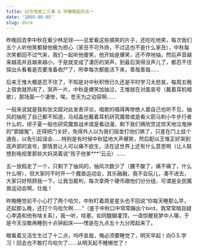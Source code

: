 ```yaml
---
title: 纪念宿舍二三事 & 早睡晚起的五一
date: '2005-05-05'
slug: dorm
---
```


昨晚回去李中秋在看少林足球——总爱看这些搞笑的片子，还吃吃地笑，每次我们五个人听他笑都替他极为担心（家丑不可外扬，不过这也不是什么家丑），中秋每次笑都回不过气来，我们一起听他傻笑，他开始是爆笑，还不停地抽，然后声音越来越高并且越来越小，于是就变成了凄厉的哭声，到最后哭得没声儿了，都忍不住探出头看看是否要准备收尸了，所幸每次都能活下来，善哉善哉……

后来王惟大概是忍不住了，不知是对中秋积愤已久还是平时学习太悲哀，每周五晚上宿舍就热闹了，哭声一片，中秋是爆笑加抽泣，王惟就在对面哀号（戴着耳机唱歌），那场面一个凄惨，唉，苍天为之动容啊……

一般来说就是我和张文超对此发表评论，唱歌的唱得再惨绝人寰自己也听不见，抽风的抽死了自己都不知道，马绍晶也戴着耳机研究魔兽或是看火箭马刺小牛步行者什么的，缪子夏一般也研究魔兽战术或是看动漫，剩下我们俩欣赏这惊天地泣鬼神的“窦娥冤”，还得把门关好，免得外人以为我们宿舍打他们俩了，只差在门上挂个通告，以免引起误会……特别是有时候中秋猛地大声爆笑，然后配以王惟正好哭到高声部的哀号，那情景让人可以痛不欲生，活在这世界上还有什么意思啊（让人联想到电视里那些大妈哭着说“孩子他爹***”云云）……

五一放假走了一个，只剩下了抽风的，抽风次数少了（腰不酸了，痛不痛了，什么什么呀），但大家时不时开一个魔兽运动会，其乐融融，我不会玩儿，凑不进去，大家只好照顾我一下，让我当裁判，每次拿两个硬币跟他们分分组，可谓是全民魔兽运动会啊，壮哉！

昨晚睡觉前不小心打了两个哈欠，中秋盯着周星星头也不回说“你每天睡那么早，还起那么晚，还打个鸟哈欠啊……”（鉴于中秋口中常常蹦出个bird，我常常暗自疑心李逵和他有啥关系），我一听，哇塞，如同醍醐灌顶，一语惊醒我梦中人哪，于是今天没敢再睡到十点钟起床——愣是在九点五十九分爬起来了。

眼看着又活生生过了十二点，呜呼哀哉，俺必须要睡觉了，明天早起！向O.S.学习！回去也不敢打鸟哈欠了……从明天起不睡懒觉了！
